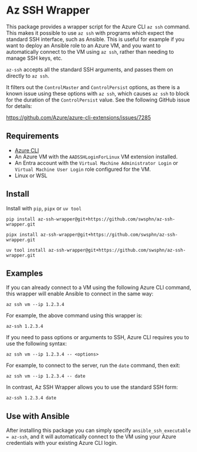 # Az SSH Wrapper

This package provides a wrapper script for the Azure CLI `az ssh`
command. This makes it possible to use `az ssh` with programs which
expect the standard SSH interface, such as Ansible. This is useful for
example if you want to deploy an Ansible role to an Azure VM, and you
want to automatically connect to the VM using `az ssh`, rather than
needing to manage SSH keys, etc.

`az-ssh` accepts all the standard SSH arguments, and passes them on
directly to `az ssh`.

It filters out the `ControlMaster` and `ControlPersist` options, as
there is a known issue using these options with `az ssh`, which causes
`az ssh` to block for the duration of the `ControlPersist` value. See
the following GitHub issue for details:

https://github.com/Azure/azure-cli-extensions/issues/7285

## Requirements

- [Azure CLI][azure-cli]
- An Azure VM with the `AADSSHLoginForLinux` VM extension installed.
- An Entra account with the `Virtual Machine Administrator Login` or
  `Virtual Machine User Login` role configured for the VM.
- Linux or WSL

## Install

Install with `pip`, `pipx` or `uv tool`

```
pip install az-ssh-wrapper@git+https://github.com/swsphn/az-ssh-wrapper.git
```

```
pipx install az-ssh-wrapper@git+https://github.com/swsphn/az-ssh-wrapper.git
```

```
uv tool install az-ssh-wrapper@git+https://github.com/swsphn/az-ssh-wrapper.git
```

## Examples

If you can already connect to a VM using the following Azure CLI
command, this wrapper will enable Ansible to connect in the same way:

    az ssh vm --ip 1.2.3.4

For example, the above command using this wrapper is:

    az-ssh 1.2.3.4

If you need to pass options or arguments to SSH, Azure CLI requires you
to use the following syntax:

    az ssh vm --ip 1.2.3.4 -- <options>

For example, to connect to the server, run the `date` command, then
exit:

    az ssh vm --ip 1.2.3.4 -- date

In contrast, Az SSH Wrapper allows you to use the standard SSH form:

    az-ssh 1.2.3.4 date

## Use with Ansible

After installing this package you can simply specify
`ansible_ssh_executable = az-ssh`, and it will automatically connect to
the VM using your Azure credentials with your existing Azure CLI login.

[azure-cli]: https://learn.microsoft.com/en-gb/cli/azure/install-azure-cli
